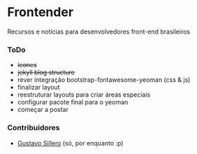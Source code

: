 # Frontender
Recursos e notícias para desenvolvedores front-end brasileiros

### ToDo
- <del>ícones</del>
- <del>jekyll blog structure</del>
- rever integração bootstrap-fontawesome-yeoman (css & js)
- finalizar layout
- reestruturar layouts para criar áreas especiais
- configurar pacote final para o yeoman
- começar a postar

### Contribuidores
- [Gustavo Sillero](/sillero) (só, por enquanto :p)